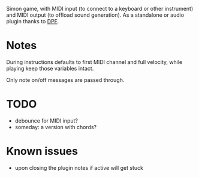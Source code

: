  
Simon game, with MIDI input (to connect to a keyboard or other instrument) and MIDI output (to offload sound generation). As a standalone or audio plugin thanks to [DPF](https://github.com/DISTRHO/DPF/).

# Notes

During instructions defaults to first MIDI channel and full velocity, while playing keep those variables intact.

Only note on/off messages are passed through.

# TODO

- debounce for MIDI input?
- someday: a version with chords?

# Known issues

- upon closing the plugin notes if active will get stuck
